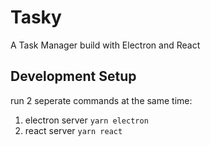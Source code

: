 # Tasky

A Task Manager build with Electron and React

## Development Setup

run 2 seperate commands at the same time:
1. electron server `yarn electron`
2. react server `yarn react`
